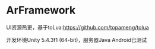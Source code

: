 # ArFramework
UI资源热更，基于toLua:https://github.com/topameng/tolua    

开发环境Unity 5.4.3f1 (64-bit)，服务器Java 
Android已测试 

